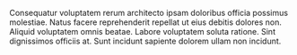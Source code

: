 Consequatur voluptatem rerum architecto ipsam doloribus officia possimus molestiae. Natus facere reprehenderit repellat ut eius debitis dolores non. Aliquid voluptatem omnis beatae. Labore voluptatem soluta ratione. Sint dignissimos officiis at. Sunt incidunt sapiente dolorem ullam non incidunt.